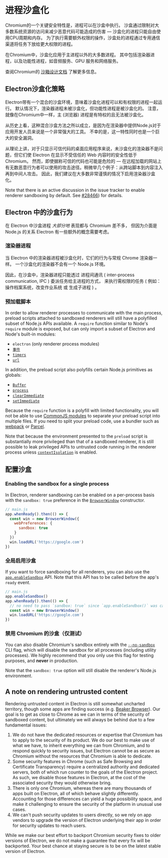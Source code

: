 # 进程沙盒化

Chromium的一个关键安全特性是，进程可以在沙盒中执行。 沙盒通过限制对大多数系统资源的访问来减少恶意代码可能造成的伤害 — 沙盒化的进程只能自由使用CPU周期和内存。 为了执行需要额外权限的操作，沙盒处的进程通过专用通信渠道将任务下放给更大权限的进程。

在Chromium中，沙盒化应用于主进程以外的大多数进程。 其中包括渲染器进程，以及功能性进程，如音频服务、GPU 服务和网络服务。

查阅Chromium的 [沙箱设计文档][sandbox] 了解更多信息。

## Electron沙盒化策略

Electron带有一个混合的沙盒环境，意味着沙盒化进程可以和有权限的进程一起运行。 默认情况下，渲染器进程未被沙盒化，但功能性进程是被沙盒化的。 注意，就像在Chromium中一样，主 (浏览器) 进程是有特权的且无法被沙盒化。

从历史上看，这种混合沙盒方法之所以成立，是因为在渲染器中提供Node.js对于应用开发人员来说是一个非常强大的工具。 不幸的是，这一特性同时也是一个巨大的安全漏洞。

从理论上讲，对于只显示可信代码的桌面应用程序来说，未沙盒化的渲染器不是问题，但它们使 Electron 在显示不受信任的 Web 内容时的安全性低于 Chromium。 然而，即使据称可信的代码也可能是危险的 — 在远程加载的网站上有无数恶意行为者可以使用的攻击途径。稍微举几个例子：从跨站脚本到内容注入再到中间人攻击。 因此，我们建议在大多数非常谨慎的情况下启用渲染器沙盒化。

<!--TODO: update this guide when #28466 is either solved or closed -->
Note that there is an active discussion in the issue tracker to enable renderer sandboxing by default. See [#28466][issue-28466]) for details.

## Electron 中的沙盒行为

在 Electron 中沙盒进程 _大部分地_ 表现都与 Chromium 差不多， 但因为介面是 Node.js 的关系 Electron 有一些额外的概念需要考虑。

### 渲染器进程

当 Electron 中的渲染器进程被沙盒化时，它们的行为与常规 Chrome 渲染器一样。 一个沙盒化的渲染器不会有一个 Node.js 环境。

<!-- TODO(erickzhao): when we have a solid guide for IPC, link it here -->
因此，在沙盒中，渲染器进程只能透过 进程间通讯 ( inter-process communication, IPC ) 委派任务给主进程的方式， 来执行需权限的任务 ( 例如：操作档案系统，改变作业系统 或 生成子进程 ) 。

### 预加载脚本

In order to allow renderer processes to communicate with the main process, preload scripts attached to sandboxed renderers will still have a polyfilled subset of Node.js APIs available. A `require` function similar to Node's `require` module is exposed, but can only import a subset of Electron and Node's built-in modules:

* `electron` (only renderer process modules)
* [`事件`](https://nodejs.org/api/events.html)
* [`timers`](https://nodejs.org/api/timers.html)
* [`url`](https://nodejs.org/api/url.html)

In addition, the preload script also polyfills certain Node.js primitives as globals:

* [`Buffer`](https://nodejs.org/api/Buffer.html)
* [`process`](../api/process.md)
* [`clearImmediate`](https://nodejs.org/api/timers.html#timers_clearimmediate_immediate)
* [`setImmediate`](https://nodejs.org/api/timers.html#timers_setimmediate_callback_args)

Because the `require` function is a polyfill with limited functionality, you will not be able to use [CommonJS modules][commonjs] to separate your preload script into multiple files. If you need to split your preload code, use a bundler such as [webpack][webpack] or [Parcel][parcel].

Note that because the environment presented to the `preload` script is substantially more privileged than that of a sandboxed renderer, it is still possible to leak privileged APIs to untrusted code running in the renderer process unless [`contextIsolation`][context-isolation] is enabled.

## 配置沙盒

### Enabling the sandbox for a single process

In Electron, renderer sandboxing can be enabled on a per-process basis with the `sandbox: true` preference in the [`BrowserWindow`][browser-window] constructor.

```js
// main.js
app.whenReady().then(() => {
  const win = new BrowserWindow({
    webPreferences: {
      sandbox: true
    }
  })
  win.loadURL('https://google.com')
})
```

### 全局启用沙盒

If you want to force sandboxing for all renderers, you can also use the [`app.enableSandbox`][enable-sandbox] API. Note that this API has to be called before the app's `ready` event.

```js
// main.js
app.enableSandbox()
app.whenReady().then(() => {
  // no need to pass `sandbox: true` since `app.enableSandbox()` was called.
  const win = new BrowserWindow()
  win.loadURL('https://google.com')
})
```

### 禁用 Chromium 的沙盒（仅测试）

You can also disable Chromium's sandbox entirely with the [`--no-sandbox`][no-sandbox] CLI flag, which will disable the sandbox for all processes (including utility processes). We highly recommend that you only use this flag for testing purposes, and **never** in production.

Note that the `sandbox: true` option will still disable the renderer's Node.js environment.

## A note on rendering untrusted content

Rendering untrusted content in Electron is still somewhat uncharted territory, though some apps are finding success (e.g. [Beaker Browser][beaker]). Our goal is to get as close to Chrome as we can in terms of the security of sandboxed content, but ultimately we will always be behind due to a few fundamental issues:

1. We do not have the dedicated resources or expertise that Chromium has to apply to the security of its product. We do our best to make use of what we have, to inherit everything we can from Chromium, and to respond quickly to security issues, but Electron cannot be as secure as Chromium without the resources that Chromium is able to dedicate.
2. Some security features in Chrome (such as Safe Browsing and Certificate Transparency) require a centralized authority and dedicated servers, both of which run counter to the goals of the Electron project. As such, we disable those features in Electron, at the cost of the associated security they would otherwise bring.
3. There is only one Chromium, whereas there are many thousands of apps built on Electron, all of which behave slightly differently. Accounting for those differences can yield a huge possibility space, and make it challenging to ensure the security of the platform in unusual use cases.
4. We can't push security updates to users directly, so we rely on app vendors to upgrade the version of Electron underlying their app in order for security updates to reach users.

While we make our best effort to backport Chromium security fixes to older versions of Electron, we do not make a guarantee that every fix will be backported. Your best chance at staying secure is to be on the latest stable version of Electron.

[sandbox]: https://chromium.googlesource.com/chromium/src/+/master/docs/design/sandbox.md
[issue-28466]: https://github.com/electron/electron/issues/28466
[browser-window]: ../api/browser-window.md
[enable-sandbox]: ../api/app.md#appenablesandbox
[no-sandbox]: ../api/command-line-switches.md#--no-sandbox
[commonjs]: https://nodejs.org/api/modules.html#modules_modules_commonjs_modules
[webpack]: https://webpack.js.org/
[parcel]: https://parceljs.org/
[context-isolation]: ./context-isolation.md
[beaker]: https://github.com/beakerbrowser/beaker

